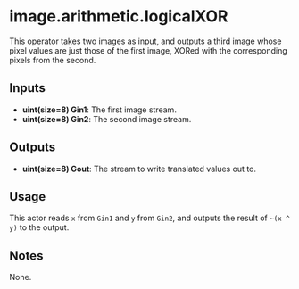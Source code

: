 # image.arithmetic.logicalXOR
This operator takes two images as input, and outputs a third image whose pixel values are just those of the first image, XORed with the corresponding pixels from the second. 

## Inputs ##
* **uint(size=8) Gin1**: The first image stream.
* **uint(size=8) Gin2**: The second image stream.

## Outputs ##
* **uint(size=8) Gout**: The stream to write translated values out to.

## Usage ##
This actor reads `x` from `Gin1` and `y` from `Gin2`, and outputs the result of `~(x ^ y)` to the output.

## Notes ##
None.
